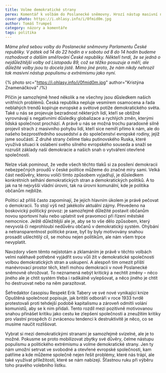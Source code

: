 ```yaml
---
title: Volme demokratické strany
perex: Komentář k volbám do Poslanecké sněmovny. Hrozí nástup masivní nástup populismu a extrémismu, pokusme se ho omezit.
cover-photo: https://i.ohlasy.info/i/0fmid0m.jpg
author: Tomáš Trumpeš
category: názory a komentáře
tags: politika
---
```


*Máme před sebou volby do Poslanecké sněmovny Parlamentu České republiky. V pátek od 14 do 22 hodin a v sobotu od 8 do 14 hodin budeme rozhodovat o dalším směřování České republiky. Někteří tvrdí, že se jedná o nejdůležitější volby od Listopadu 89, což se těžko posuzuje a měří, ale důležité volby jsou to docela jistě. Mimo jiné proto, že nám nikdy nehrozil tak masivní nástup populismu a extrémismu jako nyní.*

{% photo src="https://i.ohlasy.info/i/0fmid0m.jpg" author="Kristýna Znamenáčková" /%}

Příčin je samozřejmě hned několik a ne všechny jsou důsledkem našich vnitřních problémů. Česká republika nepluje vesmírem osamocena a řada neblahých trendů kopíruje evropské a světové potíže demokratického světa. Také u nás se projevuje bezradnost některých lidí, kteří se obtížně vyrovnávají s negativními důsledky globalizace a rychlých změn, kterými lidská společnost prochází. A právě u nás se možná trochu paradoxně silně projevil strach z masivního pohybu lidí, kteří sice nemíří přímo k nám, ale do našeho bezprostředního sousedství a do společenství evropské rodiny, jejíž jsme součástí. Z druhé strany čelíme tlaku putinovského Ruska, které využívá situaci k oslabení svého silného evropského souseda a snaží se rozrušit základy naší demokracie a našich snah o vytváření otevřené společnosti.

Nelze však pominout, že vedle všech těchto tlaků si za posílení demokracii nebezpečných proudů v české politice můžeme do značné míry sami. Velká část nedůvěry, kterou voliči tímto způsobem vyjadřují, je důsledkem konkrétních selhání demokratických stran a demokratických politiků. A to jak na té nejvyšší vládní úrovni, tak na úrovni komunální, kde je politika občanům nejblíže.

Politici až příliš často zapomínají, že jejich hlavním úkolem je právě pečovat o demokracii. To stojí výš než jakékoliv aktuální zájmy. Převedeno na boskovický politický provoz: je samozřejmě důležité postavit občanům novou sportovní halu nebo uplatnit své pravomoci při řízení městské nemocnice. Ještě důležitější ale je, aby se to vše dělo způsobem, který nevyvolá či neprohloubí nedůvěru občanů v demokratický systém. Ohýbání a netransparentnost politické praxe, byť by byly motivovány snahou prosadit ušlechtilý cíl, se mohou nejen politikům, ale nám všem trpce nevyplatit.

Navzdory všem těmto nejistotám a zklamáním je právě v těchto volbách velmi naléhavě potřebné vyjádřit svou vůli žít v demokratické společnosti volbou demokratických stran a uskupení. A alespoň tím omezit příští manévrovací prostor těch, kteří mohou demokracii v nové Poslanecké sněmovně ohrožovat. To neznamená nebýt kritický a nechtít  změny – něco jiného ale je chtít systém třeba i radikálně vylepšovat, a něco jiného je chtít ho destruovat nebo na něm parazitovat. 

Šéfredaktor časopisu Respekt Erik Tabery ve své nové vynikající knize Opuštěná společnost popisuje, jak britští odboráři v roce 1933 tvrdě protestovali proti tehdejší podobě kapitalismu a zároveň odmítli volání komunistů, aby se k nim přidali. Tento rozdíl mezi pozitivně motivovanou snahou přinášet kritiku jako cestu ke zlepšení společnosti a zneužitím kritiky pro vlastní prospěch či zvrácenou tendenci k destruktivitě je něco, co se musíme naučit rozlišovat.

Vybrat si mezi demokratickými stranami je samozřejmě svízelné, ale je to možné. Pokusme se proto mobilizovat zbytky své důvěry, čelme nástupu populismu a politického extrémismu a volme demokratické strany. Jen ty nám umožní setrvat ve svobodné a otevřené evropské společnosti, kam patříme a kde můžeme společně nejen řešit problémy, které nás trápí, ale také využívat příležitostí, které se nám nabízejí. Šťastnou ruku při výběru toho pravého volebního lístku.
